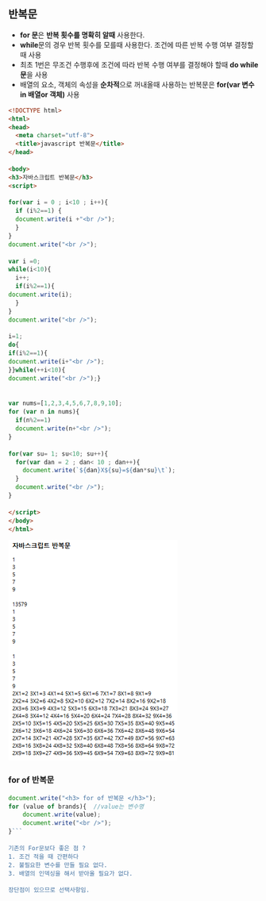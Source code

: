 ## 반복문

- **for 문**은 **반복 횟수를 명확히 알때** 사용한다.
- **while**문의 경우  반복 횟수를 모를때 사용한다. 조건에 따른 반복 수행 여부 결정할때 사용
- 최초 1번은 무조건 수행후에 조건에 따라 반복 수행 여부를 결정해야 할때 **do while문**을 사용
- 배열의 요소, 객체의 속성을 **순차적**으로 꺼내올때 사용하는 반복문은 **for(var 변수 in 배열or 객체)** 사용

```html
<!DOCTYPE html>
<html>
<head>
  <meta charset="utf-8">
  <title>javascript 반복문</title>
</head>

<body>
<h3>자바스크립트 반복문</h3>
<script>

for(var i = 0 ; i<10 ; i++){
  if (i%2==1) {
  document.write(i +"<br />");
  }
}
document.write("<br />");

var i =0;
while(i<10){
  i++;
  if(i%2==1){
document.write(i);
  }
}
document.write("<br />");

i=1;
do{
if(i%2==1){
document.write(i+"<br />");
}}while(++i<10){
document.write("<br />");}


var nums=[1,2,3,4,5,6,7,8,9,10];
for (var n in nums){
  if(n%2==1)
  document.write(n+"<br />");
}

for(var su= 1; su<10; su++){
  for(var dan = 2 ; dan< 10 ; dan++){
    document.write(`${dan}X${su}=${dan*su}\t`);
  }
  document.write("<br />");
}

</script>
</body>
</html>

```

![1570024945380](assets/1570024945380.png)

### for of 반복문


```javascript
document.write("<h3> for of 반복문 </h3>");
for (value of brands){  //value는 변수명
    document.write(value);
    document.write("<br />");
}```

기존의 For문보다 좋은 점 ?
1. 조건 적을 때 간편하다
2. 불필요한 변수를 만들 필요 없다.
3. 배열의 인덱싱을 해서 받아올 필요가 없다.

장단점이 있으므로 선택사항임.
